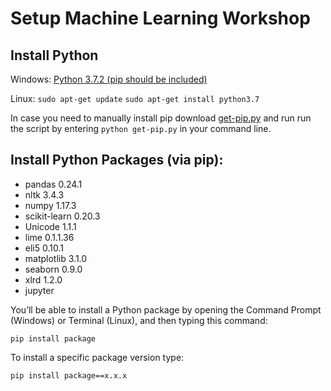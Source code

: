 # Setup Machine Learning Workshop

## Install Python
Windows: [Python 3.7.2 (pip should be included)](https://www.python.org/ftp/python/3.7.2/python-3.7.2-amd64.exe)

Linux: `sudo apt-get update`
        `sudo apt-get install python3.7`
        
In case you need to manually install pip download [get-pip.py](https://bootstrap.pypa.io/get-pip.py) and run run the script by entering `python get-pip.py` in your command line.

## Install Python Packages (via pip):
- pandas 0.24.1
- nltk 3.4.3
- numpy 1.17.3
- scikit-learn 0.20.3
- Unicode 1.1.1
- lime 0.1.1.36
- eli5 0.10.1
- matplotlib 3.1.0
- seaborn 0.9.0
- xlrd 1.2.0
- jupyter

You’ll be able to install a Python package by opening the Command Prompt (Windows) or Terminal (Linux), and then typing this command:

`pip install package`

To install a specific package version type:

`pip install package==x.x.x`
